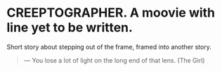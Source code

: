 # CREEPTOGRAPHER. A moovie with line yet to be written.

Short story about stepping out of the frame, framed into another story.

> — You lose a lot of light on the long end of that lens. (The Girl)